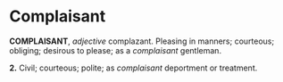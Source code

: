 # Complaisant

**COMPLAISANT**, _adjective_ complazant. Pleasing in manners; courteous; obliging; desirous to please; as a _complaisant_ gentleman.

**2.** Civil; courteous; polite; as _complaisant_ deportment or treatment.